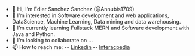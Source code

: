 - 👋 Hi, I’m Edier Sanchez Sanchez (@Annubis1709)
- 👀 I’m interested in Software development and web applications, DataScience, Machine Learning, Data mining and data warehousing.
- 🌱 I’m currently learning Fullstack MERN and Software development with Java and Python.
- 💞️ I’m looking to collaborate on ...
- 📫 How to reach me:
-- [Linkedin](www.linkedin.com/in/edier-sanchez-sanchez)
-- [Interacpedia](https://interacpedia.com/user/edier-sanchez-sanchez)

<!---
Annubis1709/Annubis1709 is a ✨ special ✨ repository because its `README.md` (this file) appears on your GitHub profile.
You can click the Preview link to take a look at your changes.
--->
